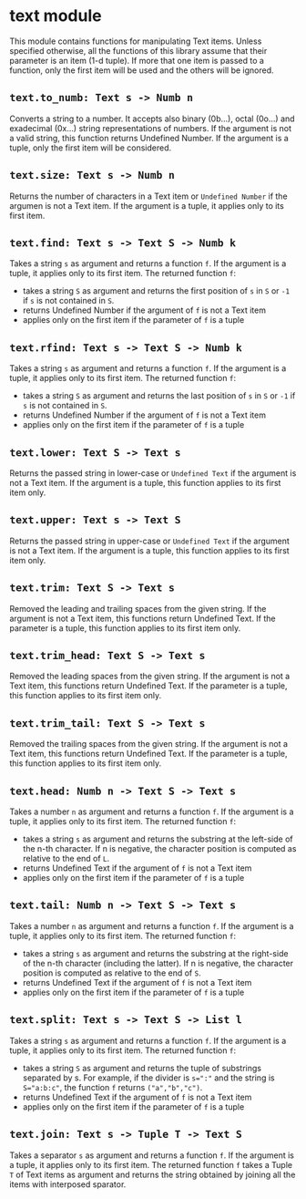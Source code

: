 text module
============================================================================
This module contains functions for manipulating Text items.
Unless specified otherwise, all the functions of this library assume that
their parameter is an item (1-d tuple). If more that one item is passed
to a function, only the first item will be used and the others will be
ignored.
  
`text.to_numb: Text s -> Numb n`
------------------------------------------------------------------------
Converts a string to a number. It accepts also binary (0b...), octal
(0o...) and exadecimal (0x...) string representations of numbers.
If the argument is not a valid string, this function returns Undefined Number.
If the argument is a tuple, only the first item will be considered.
  
`text.size: Text s -> Numb n`
------------------------------------------------------------------------
Returns the number of characters in a Text item or `Undefined Number`
if the argumen is not a Text item. If the argument is a tuple, it
applies only to its first item.
  
`text.find: Text s -> Text S -> Numb k`
------------------------------------------------------------------------
Takes a string `s` as argument and returns a function `f`.
If the argument is a tuple, it applies only to its first item.
The returned function `f`:
- takes a string `S` as argument and returns the first position of `s`
  in `S` or `-1` if `s` is not contained in `S`.
- returns Undefined Number if the argument of `f` is not a Text item
- applies only on the first item if the parameter of `f` is a tuple
  
`text.rfind: Text s -> Text S -> Numb k`
------------------------------------------------------------------------
Takes a string `s` as argument and returns a function `f`.
If the argument is a tuple, it applies only to its first item.
The returned function `f`:
- takes a string `S` as argument and returns the last position of `s`
  in `S` or `-1` if `s` is not contained in `S`.
- returns Undefined Number if the argument of `f` is not a Text item
- applies only on the first item if the parameter of `f` is a tuple
  
`text.lower: Text S -> Text s`
------------------------------------------------------------------------
Returns the passed string in lower-case or `Undefined Text` if the
argument is not a Text item. If the argument is a tuple, this
function applies to its first item only.
  
`text.upper: Text s -> Text S`
------------------------------------------------------------------------
Returns the passed string in upper-case or `Undefined Text` if the
argument is not a Text item. If the argument is a tuple, this
function applies to its first item only.
  
`text.trim: Text S -> Text s`
------------------------------------------------------------------------
Removed the leading and trailing spaces from the given string.
If the argument is not a Text item, this functions return Undefined Text.
If the parameter is a tuple, this function applies to its first item only.
  
`text.trim_head: Text S -> Text s`
------------------------------------------------------------------------
Removed the leading spaces from the given string.
If the argument is not a Text item, this functions return Undefined Text.
If the parameter is a tuple, this function applies to its first item only.
  
`text.trim_tail: Text S -> Text s`
------------------------------------------------------------------------
Removed the trailing spaces from the given string.
If the argument is not a Text item, this functions return Undefined Text.
If the parameter is a tuple, this function applies to its first item only.
  
`text.head: Numb n -> Text S -> Text s`
------------------------------------------------------------------------
Takes a number `n` as argument and returns a function `f`.
If the argument is a tuple, it applies only to its first item.
The returned function `f`:
- takes a string `s` as argument and returns the substring at the
  left-side of the n-th character. If n is negative, the character
  position is computed as relative to the end of `L`.
- returns Undefined Text if the argument of `f` is not a Text item
- applies only on the first item if the parameter of `f` is a tuple
  
`text.tail: Numb n -> Text S -> Text s`
------------------------------------------------------------------------
Takes a number `n` as argument and returns a function `f`.
If the argument is a tuple, it applies only to its first item.
The returned function `f`:
- takes a string `s` as argument and returns the substring at the
  right-side of the n-th character (including the latter). If n is
  negative, the character position is computed as relative to the
  end of `S`.
- returns Undefined Text if the argument of `f` is not a Text item
- applies only on the first item if the parameter of `f` is a tuple
  
`text.split: Text s -> Text S -> List l`
------------------------------------------------------------------------
Takes a string `s` as argument and returns a function `f`.
If the argument is a tuple, it applies only to its first item.
The returned function `f`:
- takes a string `S` as argument and returns the tuple of substrings
  separated by s. For example, if the divider is `s=":"` and the string
  is `S="a:b:c"`, the function `f` returns `("a","b","c")`.
- returns Undefined Text if the argument of `f` is not a Text item
- applies only on the first item if the parameter of `f` is a tuple
  
`text.join: Text s -> Tuple T -> Text S`
------------------------------------------------------------------------
Takes a separator `s` as argument and returns a function `f`.
If the argument is a tuple, it applies only to its first item.
The returned function `f` takes a Tuple `T` of Text items as
argument and returns the string obtained by joining all the items
with interposed  sparator.
  

